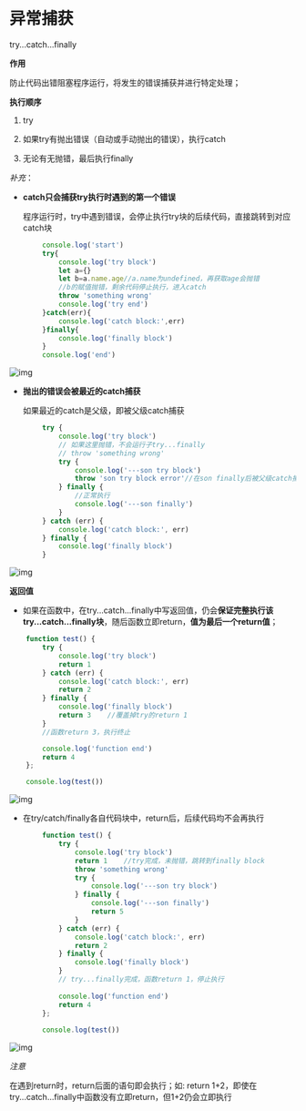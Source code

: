 # 异常捕获

try...catch...finally

**作用**

防止代码出错阻塞程序运行，将发生的错误捕获并进行特定处理；



**执行顺序**

1. try

2. 如果try有抛出错误（自动或手动抛出的错误），执行catch

3. 无论有无抛错，最后执行finally



*补充*：

- **catch只会捕获try执行时遇到的第一个错误**
  
  程序运行时，try中遇到错误，会停止执行try块的后续代码，直接跳转到对应catch块

```js
        console.log('start')
        try{
            console.log('try block')
            let a={}
            let b=a.name.age//a.name为undefined，再获取age会抛错
            //b的赋值抛错，剩余代码停止执行，进入catch
            throw 'something wrong'
            console.log('try end')
        }catch(err){
            console.log('catch block:',err)
        }finally{
            console.log('finally block')
        }
        console.log('end')
```

![img](C:\Users\JHao\Documents\GitHub\For-JHao.github.io\myNote\note\learningNotes\JavaScript\img\try_catch_1.png)



- **抛出的错误会被最近的catch捕获**
  
  如果最近的catch是父级，即被父级catch捕获

```js
        try {
            console.log('try block')
            // 如果这里抛错，不会运行子try...finally
            // throw 'something wrong'
            try {
                console.log('---son try block')
                throw 'son try block error'//在son finally后被父级catch捕获
            } finally {
                //正常执行
                console.log('---son finally')
            }
        } catch (err) {
            console.log('catch block:', err)
        } finally {
            console.log('finally block')
        }
```

![img](C:\Users\JHao\Documents\GitHub\For-JHao.github.io\myNote\note\learningNotes\JavaScript\img\try_catch_2.png)



**返回值**

- 如果在函数中，在try...catch...finally中写返回值，仍会**保证完整执行该try...catch...finally块**，随后函数立即return，**值为最后一个return值**；

```js
    function test() {
        try {
            console.log('try block')
            return 1
        } catch (err) {
            console.log('catch block:', err)
            return 2
        } finally {
            console.log('finally block')
            return 3    //覆盖掉try的return 1
        }
        //函数return 3，执行终止    

        console.log('function end')
        return 4
    };

    console.log(test())
```

![img](C:\Users\JHao\Documents\GitHub\For-JHao.github.io\myNote\note\learningNotes\JavaScript\img\try_catch_return_2.png)



- 在try/catch/finally各自代码块中，return后，后续代码均不会再执行

```js
        function test() {
            try {
                console.log('try block')
                return 1    //try完成，未抛错，跳转到finally block
                throw 'something wrong'
                try {
                    console.log('---son try block')
                } finally {
                    console.log('---son finally')
                    return 5
                }
            } catch (err) {
                console.log('catch block:', err)
                return 2
            } finally {
                console.log('finally block')
            }
            // try...finally完成，函数return 1，停止执行
            
            console.log('function end')
            return 4
        };
    
        console.log(test()) 
```

![img](C:\Users\JHao\Documents\GitHub\For-JHao.github.io\myNote\note\learningNotes\JavaScript\img\try_catch_return_1.png)



*注意*

在遇到return时，return后面的语句即会执行；如: return 1+2，即使在try...catch...finally中函数没有立即return，但1+2仍会立即执行




